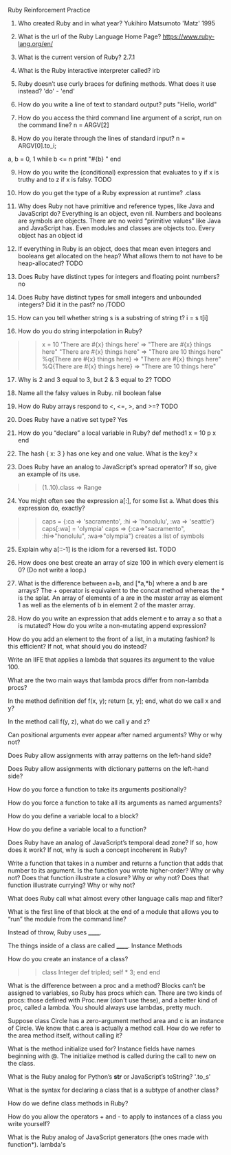 Ruby Reinforcement Practice


1. Who created Ruby and in what year?
Yukihiro Matsumoto 'Matz' 1995

2. What is the url of the Ruby Language Home Page?
https://www.ruby-lang.org/en/

3. What is the current version of Ruby?
2.7.1

4. What is the Ruby interactive interpreter called?
    irb

5. Ruby doesn’t use curly braces for defining methods. What does it use instead?
    'do' - 'end'

6. How do you write a line of text to standard output?
puts "Hello, world"

7. How do you access the third command line argument of a script, run on the command line?
n = ARGV[2]

8. How do you iterate through the lines of standard input?
n = ARGV[0].to_i;

a, b = 0, 1
while b <= n
  print "#{b} "
end

9. How do you write the (conditional) expression that evaluates to y if x is truthy and to z if x is falsy.
TODO

10. How do you get the type of a Ruby expression at runtime?
.class

11. Why does Ruby not have primitive and reference types, like Java and JavaScript do?
    Everything is an object, even nil. Numbers and booleans are symbols are objects. There are no weird “primitive values” like Java and JavaScript has. Even modules and classes are objects too. Every object has an object id

12. If everything in Ruby is an object, does that mean even integers and booleans get allocated on the heap? What allows them to not have to be heap-allocated?
    TODO

13. Does Ruby have distinct types for integers and floating point numbers?
no

14. Does Ruby have distinct types for small integers and unbounded integers? Did it in the past?
no /TODO

15. How can you tell whether string s is a substring of string t?
i = s
t[i]

16. How do you do string interpolation in Ruby?
>> x = 10
>> 'There are #{x} things here'
=> "There are \#{x} things here"
>> "There are #{x} things here"
=> "There are 10 things here"
>> %q{There are #{x} things here}
=> "There are \#{x} things here"
>> %Q{There are #{x} things here}
=> "There are 10 things here"

17. Why is 2 and 3 equal to 3, but 2 & 3 equal to 2?
TODO

18. Name all the falsy values in Ruby.
nil
boolean false

19. How do Ruby arrays respond to <, <=, >, and >=?
TODO

20. Does Ruby have a native set type?
Yes

21. How do you “declare” a local variable in Ruby?
def method1
    x = 10
    p x
end


22. The hash { x: 3 } has one key and one value. What is the key?
x

23. Does Ruby have an analog to JavaScript’s spread operator? If so, give an example of its use.
>> (1..10).class
=> Range

24. You might often see the expression a[:], for some list a. What does this expression do, exactly?
>> caps = {:ca => 'sacramento', :hi => 'honolulu', :wa => 'seattle'}
>> caps[:wa] = 'olympia'
>> caps
=> {:ca=>"sacramento", :hi=>"honolulu", :wa=>"olympia"}
creates a list of symbols

25. Explain why a[::-1] is the idiom for a reversed list.
TODO

26. How does one best create an array of size 100 in which every element is 0? (Do not write a loop.)

27. What is the difference between a+b, and [*a,*b] where a and b are arrays?
The + operator is equivalent to the concat method whereas the * is the splat. An array of elements of a are in the master array as element 1 as well as the elements of b in element 2 of the master array.

28. How do you write an expression that adds element e to array a so that a is mutated? How do you write a non-mutating append expression?

How do you add an element to the front of a list, in a mutating fashion? Is this efficient? If not, what should you do instead?

Write an IIFE that applies a lambda that squares its argument to the value 100.

What are the two main ways that lambda procs differ from non-lambda procs?

In the method definition def f(x, y); return [x, y]; end, what do we call x and y?

In the method call f(y, z), what do we call y and z?

Can positional arguments ever appear after named arguments? Why or why not?

Does Ruby allow assignments with array patterns on the left-hand side?

Does Ruby allow assignments with dictionary patterns on the left-hand side?

How do you force a function to take its arguments positionally?

How do you force a function to take all its arguments as named arguments?

How do you define a variable local to a block?

How do you define a variable local to a function?

Does Ruby have an analog of JavaScript’s temporal dead zone? If so, how does it work? If not, why is such a concept incoherent in Ruby?

Write a function that takes in a number and returns a function that adds that number to its argument. Is the function you wrote higher-order? Why or why not? Does that function illustrate a closure? Why or why not? Does that function illustrate currying? Why or why not?

What does Ruby call what almost every other language calls map and filter?

What is the first line of that block at the end of a module that allows you to “run” the module from the command line?

Instead of throw, Ruby uses **____**.

The things inside of a class are called **____**.
Instance Methods


How do you create an instance of a class?
>> class Integer
>>   def tripled; self * 3; end
>> end

What is the difference between a proc and a method?
Blocks can’t be assigned to variables, so Ruby has procs which can. There are two kinds of procs: those defined with Proc.new (don't use these), and a better kind of proc, called a lambda. You should always use lambdas, pretty much.

Suppose class Circle has a zero-argument method area and c is an instance of Circle. We know that c.area is actually a method call. How do we refer to the area method itself, without calling it?

What is the method initialize used for?
Instance fields have names beginning with @. The initialize method is called during the call to new on the class.

What is the Ruby analog for Python’s __str__ or JavaScript’s toString?
'.to_s'

What is the syntax for declaring a class that is a subtype of another class?

How do we define class methods in Ruby?

How do you allow the operators + and - to apply to instances of a class you write yourself?

What is the Ruby analog of JavaScript generators (the ones made with function*).
lambda's